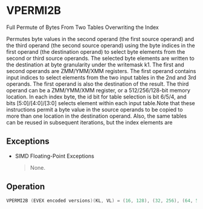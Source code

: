 # VPERMI2B

Full Permute of Bytes From Two Tables Overwriting the Index

Permutes byte values in the second operand (the first source operand) and the third operand (the second source operand) using the byte indices in the first operand (the destination operand) to select byte elements from the second or third source operands.
The selected byte elements are written to the destination at byte granularity under the writemask k1.
The first and second operands are ZMM/YMM/XMM registers.
The first operand contains input indices to select elements from the two input tables in the 2nd and 3rd operands.
The first operand is also the destination of the result.
The third operand can be a ZMM/YMM/XMM register, or a 512/256/128-bit memory location.
In each index byte, the id bit for table selection is bit 6/5/4, and bits [5:0]/[4:0]/[3:0] selects element within each input table.Note that these instructions permit a byte value in the source operands to be copied to more than one location in the destination operand.
Also, the same tables can be reused in subsequent iterations, but the index elements are 

## Exceptions

- SIMD Floating-Point Exceptions
  > None.

## Operation

```C
VPERMI2B (EVEX encoded versions)(KL, VL) = (16, 128), (32, 256), (64, 512)IF VL = 128:id := 3;ELSE IF VL = 256:id := 4;ELSE IF VL = 512:id := 5;FI;TMP_DEST[VL-1:0] := DEST[VL-1:0];FOR j := 0 TO KL-1off := 8*SRC1[j*8 + id: j*8] ;IF k1[j] OR *no writemask*:DEST[j*8 + 7: j*8] := TMP_DEST[j*8+id+1]? SRC2[off+7:off] : SRC1[off+7:off];ELSE IF *zeroing-masking*DEST[j*8 + 7: j*8] := 0;*ELSE DEST[j*8 + 7: j*8] remains unchanged*FI;ENDFORDEST[MAX_VL-1:VL] := 0;Intel C/C++ Compiler Intrinsic EquivalentVPERMI2B __m512i _mm512_permutex2var_epi8(__m512i a, __m512i idx, __m512i b);VPERMI2B __m512i _mm512_mask2_permutex2var_epi8(__m512i a, __m512i idx, __mmask64 k, __m512i b);VPERMI2B __m512i _mm512_maskz_permutex2var_epi8(__mmask64 k, __m512i a, __m512i idx, __m512i b);VPERMI2B __m256i _mm256_permutex2var_epi8(__m256i a, __m256i idx, __m256i b);VPERMI2B __m256i _mm256_mask2_permutex2var_epi8(__m256i a, __m256i idx, __mmask32 k, __m256i b);VPERMI2B __m256i _mm256_maskz_permutex2var_epi8(__mmask32 k, __m256i a, __m256i idx, __m256i b);VPERMI2B __m128i _mm_permutex2var_epi8(__m128i a, __m128i idx, __m128i b);VPERMI2B __m128i _mm_mask2_permutex2var_epi8(__m128i a, __m128i idx, __mmask16 k, __m128i b);VPERMI2B __m128i _mm_maskz_permutex2var_epi8(__mmask16 k, __m128i a, __m128i idx, __m128i b);
```
